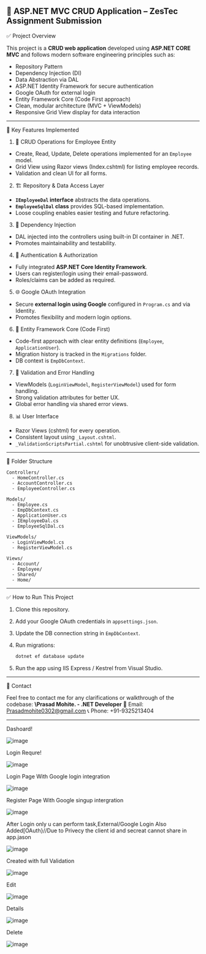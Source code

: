 

## 🚀 ASP.NET MVC CRUD Application – ZesTec Assignment Submission

 ✅ Project Overview

This project is a **CRUD web application** developed using **ASP.NET CORE MVC** and follows modern software engineering principles such as:

* Repository Pattern
* Dependency Injection (DI)
* Data Abstraction via DAL
* ASP.NET Identity Framework for secure authentication
* Google OAuth for external login
* Entity Framework Core (Code First approach)
* Clean, modular architecture (MVC + ViewModels)
* Responsive Grid View display for data interaction

---

 🧩 Key Features Implemented

 1. 🔁 CRUD Operations for Employee Entity

* Create, Read, Update, Delete operations implemented for an `Employee` model.
* Grid View using Razor views (Index.cshtml) for listing employee records.
* Validation and clean UI for all forms.

 2. 🏗 Repository & Data Access Layer

* **`IEmployeeDal` interface** abstracts the data operations.
* **`EmployeeSqlDal` class** provides SQL-based implementation.
* Loose coupling enables easier testing and future refactoring.

3. 🧬 Dependency Injection

* DAL injected into the controllers using built-in DI container in .NET.
* Promotes maintainability and testability.

4. 🔐 Authentication & Authorization

* Fully integrated **ASP.NET Core Identity Framework**.
* Users can register/login using their email-password.
* Roles/claims can be added as required.

 5. 🌐 Google OAuth Integration

* Secure **external login using Google** configured in `Program.cs` and via Identity.
* Promotes flexibility and modern login options.

6. 📁 Entity Framework Core (Code First)

* Code-first approach with clear entity definitions (`Employee`, `ApplicationUser`).
* Migration history is tracked in the `Migrations` folder.
* DB context is `EmpDbContext`.

 7. 🧪 Validation and Error Handling

* ViewModels (`LoginViewModel`, `RegisterViewModel`) used for form handling.
* Strong validation attributes for better UX.
* Global error handling via shared error views.

8. 📊 User Interface

* Razor Views (cshtml) for every operation.
* Consistent layout using `_Layout.cshtml`.
* `_ValidationScriptsPartial.cshtml` for unobtrusive client-side validation.

---

📂 Folder Structure

```
Controllers/
  - HomeController.cs
  - AccountController.cs
  - EmployeeController.cs

Models/
  - Employee.cs
  - EmpDbContext.cs
  - ApplicationUser.cs
  - IEmployeeDal.cs
  - EmployeeSqlDal.cs

ViewModels/
  - LoginViewModel.cs
  - RegisterViewModel.cs

Views/
  - Account/
  - Employee/
  - Shared/
  - Home/
```

---

 ✅ How to Run This Project

1. Clone this repository.
2. Add your Google OAuth credentials in `appsettings.json`.
3. Update the DB connection string in `EmpDbContext`.
4. Run migrations:

   ```bash
   dotnet ef database update
   ```
5. Run the app using IIS Express / Kestrel from Visual Studio.

---


📧 Contact

Feel free to contact me for any clarifications or walkthrough of the codebase:
**\Prasad Mohite. - .NET Developer**
📧 Email: Prasadmohite0302@gmail.com
📞 Phone: +91-9325213404

---
Dashoard!

![image](https://github.com/user-attachments/assets/d48c4021-7d57-42f9-b392-af4350f75ad7)

Login Requre!

![image](https://github.com/user-attachments/assets/5c593c8c-a07a-4f44-86f1-50e0884109ae)

Login Page With Google login integration

![image](https://github.com/user-attachments/assets/682db49e-b867-4678-9bf9-ea772bd0d91a)

Register Page With Google singup intergration

![image](https://github.com/user-attachments/assets/71bd6286-a066-45b5-9bb6-9fa342520121)


After Login only u can perform task,External/Google Login Also Added[OAuth}//Due to Privecy the client id and secreat cannot share in app.jason

![image](https://github.com/user-attachments/assets/ec018770-f177-435d-8cfc-97feac69728c)

Created with full Validation

![image](https://github.com/user-attachments/assets/84aef5e4-7f53-4b0c-a4d9-fa4d9466a1b3)

Edit

![image](https://github.com/user-attachments/assets/90a3579b-37ee-426b-9c80-c8c5d1180cc0)

Details

![image](https://github.com/user-attachments/assets/e2848e4d-3a3c-4481-b6f6-ceb335322527)

Delete

![image](https://github.com/user-attachments/assets/062549e3-ec40-4b85-ab5d-034e131983d4)






